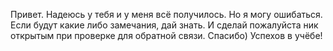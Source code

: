 Привет. Надеюсь у тебя и у меня всё получилось. Но я могу ошибаться. Если будут какие либо замечания, дай знать. И сделай пожалуйста ник открытым при проверке для обратной связи. Спасибо) Успехов в учёбе!
